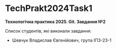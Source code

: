 # TechPrakt2024Task1
**Технологічна практика 2025. Git. Завдання №2**

Список студентів, які виконали завдання:
* Шевчук Владислав Євгенійович, група ІПЗ-23-1

